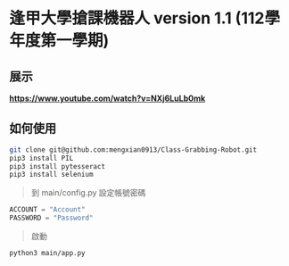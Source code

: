 # 逢甲大學搶課機器人 version 1.1 (112學年度第一學期)

## 展示

**https://www.youtube.com/watch?v=NXj6LuLb0mk**

## 如何使用

```sh
git clone git@github.com:mengxian0913/Class-Grabbing-Robot.git
pip3 install PIL
pip3 install pytesseract
pip3 install selenium
```

> 到 main/config.py 設定帳號密碼

```py
ACCOUNT = "Account"
PASSWORD = "Password"
```

> 啟動

```sh
python3 main/app.py
```
